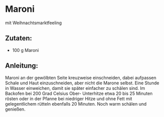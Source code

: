 Maroni
===
mit Weihnachtsmarktfeeling

Zutaten:
---
- 100 g Maroni

Anleitung:
---
Maroni an der gewölbten Seite kreuzweise einschneiden, dabei aufpassen Schale und Haut einzuschneiden, aber nicht die Marone selbst.
Eine Stunde in Wasser einweichen, damit sie später einfacher zu schälen sind.
Im Backofen bei 200 Grad Celsius Ober- Unterhitze etwa 20 bis 25 Minuten rösten oder in der Pfanne bei niedriger Hitze und ohne Fett mit gelegentlichem rütteln ebenfalls 20 Minuten.
Noch warm schälen und genießen.